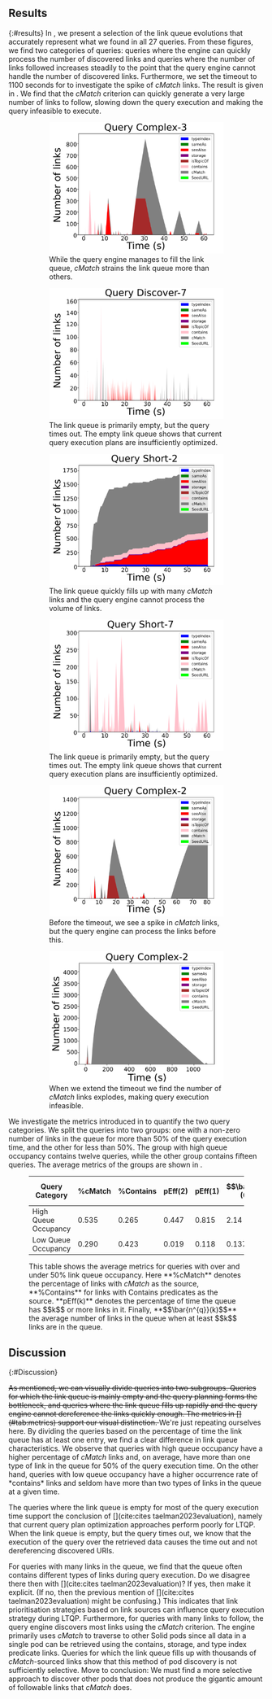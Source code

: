 ## Results
{:#results}
In [](#figure-main), we present a selection of the link queue evolutions that accurately represent what we found in all 27 queries. 
From these figures, we find two categories of queries: queries where the engine can quickly process the number of discovered links and queries where the number of links followed increases steadily to the point that the query engine cannot handle the number of discovered links. 
Furthermore, we set the timeout to 1100 seconds for [](#figure-main-5) to investigate the spike of <em class="keyword">cMatch</em> links. 
The result is given in [](#figure-main-2-2).
We find that the <em class="keyword">cMatch</em> criterion can quickly generate a very large number of links to follow, slowing down the query execution and making the query infeasible to execute.


<figure id="figure-main" class="result-figure-grid ">
<figure id="figure-main-1" class="subfigure">
<img src="figures/interactive-complex-3-timestamps-updated.svg">
<figcaption markdown="block">
While the query engine manages to fill the link queue, <em class="keyword">cMatch</em> strains the link queue more than others. 
</figcaption>
</figure>

<figure id="figure-main-2" class="subfigure">
<img src="figures/interactive-discover-7-timestamps-updated.svg">
<figcaption markdown="block">
The link queue is primarily empty, but the query times out. The empty link queue shows that current query execution plans are insufficiently optimized. 
</figcaption>
</figure>

<figure id="figure-main-3" class="subfigure">
<img src="figures/interactive-short-2-timestamps-updated.svg">
<figcaption markdown="block">
The link queue quickly fills up with many <em class="keyword">cMatch</em> links and the query engine cannot process the volume of links. 
</figcaption>
</figure>

<figure id="figure-main-4" class="subfigure">
<img src="figures/interactive-short-7-timestamps-updated.svg">
<figcaption markdown="block">
The link queue is primarily empty, but the query times out. The empty link queue shows that current query execution plans are insufficiently optimized. 
</figcaption>
</figure>
</figure>

<figure id="figure-main" class="result-figure-grid ">
<figure id="figure-main-2-1" class="subfigure">
<img src="figures/interactive-complex-2-timestamps-shortened-updated.svg">
<figcaption markdown="block">
Before the timeout, we see a spike in <em class="keyword">cMatch</em> links, but the query engine can process the links before this.
</figcaption>

</figure>
<figure id="figure-main-2-2" class="subfigure">
<img src="figures/interactive-complex-2-timestamps-updated-complete.svg">
<figcaption markdown="block">
When we extend the timeout we find the number of <em class="keyword">cMatch</em> links explodes, making query execution infeasible.
</figcaption>
</figure>
</figure>


We investigate the metrics introduced in [](#experimentsetup) to quantify the two query categories.
We split the queries into two groups:
one with a non-zero number of links in the queue for more than 50% of the query execution time,
and the other for less than 50%. 
The group with high queue occupancy contains twelve queries, while the other group contains fifteen queries.
The average metrics of the groups are shown in [](#tab:metrics). 

<figure id="tab:metrics" class="table" markdown="1">

| Query Category | %cMatch | %Contains |pEff(2) | pEff(1) | $$\bar{n^{q}}(0)$$ | $$\bar{n^{q}}(1)$$ |
|---|---|---|---|---|---|---|
| High Queue Occupancy | 0.535 | 0.265 | 0.447 | 0.815 | 2.14 | 2.445 |
| Low Queue Occupancy | 0.290 | 0.423 | 0.019 | 0.118 | 0.137 | 1.134 |

<figcaption markdown="block">
This table shows the average metrics for queries with over and under 50% link queue occupancy. Here **%cMatch** denotes the percentage of links with <em class="keyword">cMatch</em> as the source, **%Contains** for links with Contains predicates as the source. **pEff(k)** denotes the percentage of time the queue has $$k$$ or more links in it. Finally, **$$\bar{n^{q}}(k)$$** the average number of links in the queue when at least $$k$$ links are in the queue. 
</figcaption>
</figure>

## Discussion
{:#Discussion}

<del class="comment" data-author="RV">
As mentioned, we can visually divide queries into two subgroups. 
Queries for which the link queue is mainly empty and the query planning forms the bottleneck, and queries where the link queue fills up rapidly and the query engine cannot dereference the links quickly enough.
The metrics in [](#tab:metrics) support our visual distinction.
</del>
<span class="comment" data-author="RV">We're just repeating ourselves here.</span>
By dividing the queries based on the percentage of time the link queue has at least one entry, we find a clear difference in link queue characteristics. 
We observe that queries with high queue occupancy have a higher percentage of <em class="keyword">cMatch</em> links and, on average, have more than one type of link in the queue for 50% of the query execution time. 
On the other hand, queries with low queue occupancy have a higher occurrence rate of *contains* links and seldom have more than two types of links in the queue at a given time.

The queries where the link queue is empty for most of the query execution time support the conclusion of [](cite:cites taelman2023evaluation), 
namely that current query plan optimization approaches perform poorly for LTQP.
When the link queue is empty, but the query times out, we know that the execution of the query over the retrieved data causes the time out and not dereferencing discovered URIs.

For queries with many links in the queue, we find that the queue often contains different types of links during query execution. 
<span class="comment" data-author="RV">Do we disagree there then with [](cite:cites taelman2023evaluation)? If yes, then make it explicit. (If no, then the previous mention of [](cite:cites taelman2023evaluation) might be confusing.)</span>
This indicates that link prioritisation strategies based on link sources can influence query execution strategy during LTQP.
Furthermore, for queries with many links to follow, the query engine discovers most links using the <em class="keyword">cMatch</em> criterion. 
The engine primarily uses <em class="keyword">cMatch</em> to traverse to other Solid pods since all data in a single pod can be retrieved using the contains, storage, and type index predicate links. Queries for which the link queue fills up with thousands of <em class="keyword">cMatch</em>-sourced links show that this method of pod discovery is not sufficiently selective. 
<span class="comment" data-author="RV">Move to conclusion:</span>
We must find a more selective approach to discover other pods that does not produce the gigantic amount of followable links that <em class="keyword">cMatch</em> does. 
